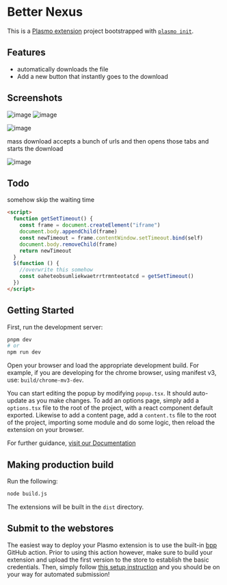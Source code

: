 # Better Nexus

This is a [Plasmo extension](https://docs.plasmo.com/) project bootstrapped with [`plasmo init`](https://www.npmjs.com/package/plasmo).

## Features

- automatically downloads the file
- Add a new button that instantly goes to the download

## Screenshots

![image](https://user-images.githubusercontent.com/72335827/206926868-b6bb73b7-6d1a-4557-9b8e-0171804e36ea.png)
![image](https://user-images.githubusercontent.com/72335827/206900262-a221c851-a628-48d3-9438-47f5b21111fe.png)

![image](https://user-images.githubusercontent.com/72335827/206877762-baa5e49c-a876-442e-9669-0f13563b924a.png)

mass download accepts a bunch of urls and then opens those tabs and starts the download

![image](https://user-images.githubusercontent.com/72335827/206899888-b81fbd0b-b3c7-4533-a0c4-0b5180722ca0.png)

## Todo

somehow skip the waiting time

```html
<script>
  function getSetTimeout() {
    const frame = document.createElement("iframe")
    document.body.appendChild(frame)
    const newTimeout = frame.contentWindow.setTimeout.bind(self)
    document.body.removeChild(frame)
    return newTimeout
  }
  $(function () {
    //overwrite this somehow
    const oaheteobsumliekwaetrrtrmnteotatcd = getSetTimeout()
  })
</script>
```

## Getting Started

First, run the development server:

```bash
pnpm dev
# or
npm run dev
```

Open your browser and load the appropriate development build. For example, if you are developing for the chrome browser, using manifest v3, use: `build/chrome-mv3-dev`.

You can start editing the popup by modifying `popup.tsx`. It should auto-update as you make changes. To add an options page, simply add a `options.tsx` file to the root of the project, with a react component default exported. Likewise to add a content page, add a `content.ts` file to the root of the project, importing some module and do some logic, then reload the extension on your browser.

For further guidance, [visit our Documentation](https://docs.plasmo.com/)

## Making production build

Run the following:

```bash
node build.js
```

The extensions will be built in the `dist` directory.

## Submit to the webstores

The easiest way to deploy your Plasmo extension is to use the built-in [bpp](https://bpp.browser.market) GitHub action. Prior to using this action however, make sure to build your extension and upload the first version to the store to establish the basic credentials. Then, simply follow [this setup instruction](https://docs.plasmo.com/workflows/submit) and you should be on your way for automated submission!
